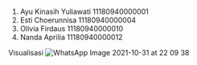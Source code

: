 1. Ayu Kinasih Yuliawati	11180940000001
2. Esti Choerunnisa	11180940000004
3. Olivia Firdaus	11180940000010
4. Nanda Aprilia	11180940000012


Visualisasi
![WhatsApp Image 2021-10-31 at 22 09 38](https://user-images.githubusercontent.com/81666254/139610129-34b4c17f-94cb-42e8-b94d-1b11d28048f9.jpeg)

